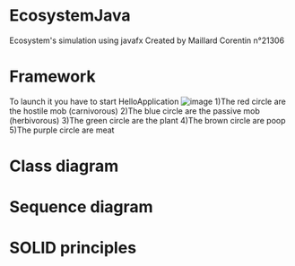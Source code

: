 # EcosystemJava
Ecosystem's simulation using javafx
Created by Maillard Corentin n°21306
# Framework
To launch it you have to start HelloApplication
![image](https://user-images.githubusercontent.com/33122169/147889201-84a6608c-0d43-44ae-ad1f-25419a259ca7.png)
1)The red circle are the hostile mob (carnivorous)
2)The blue circle are the passive mob (herbivorous)
3)The green circle are the plant
4)The brown circle are poop
5)The purple circle are meat

# Class diagram
# Sequence diagram
# SOLID principles
